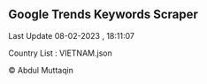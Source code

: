 

## Google Trends Keywords Scraper 
 
Last Update 08-02-2023 , 18:11:07

Country List :
VIETNAM.json



© Abdul Muttaqin 
